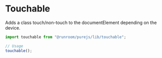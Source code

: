# Touchable

Adds a class touch/non-touch to the documentElement depending on the device.

```javascript
import touchable from "@runroom/purejs/lib/touchable";

// Usage
touchable();
```
